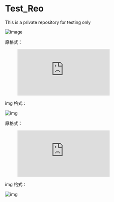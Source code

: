 # Test_Reo
This is a private repository for testing only

![image](https://github.com/YiDingg/Test_Reo/assets/149370435/9cfe296e-9474-4487-a735-490d24652579)

原格式：
<figure><embed src="https://wakatime.com/share/@YiDingg/3ae1ed6b-a5d8-4b62-a05c-0ae23db3f1d1.svg"></embed></figure>

img 格式：
<div class='center'><img src='https://wakatime.com/share/@YiDingg/3ae1ed6b-a5d8-4b62-a05c-0ae23db3f1d1.svg' alt='img'/>
  
原格式：
<figure><embed src="https://wakatime.com/share/@YiDingg/64ec894d-bf86-4bdf-9307-8881ad71f12b.svg"></embed></figure>

img 格式：
<div class='center'><img src='https://wakatime.com/share/@YiDingg/64ec894d-bf86-4bdf-9307-8881ad71f12b.svg' alt='img'/></div>
